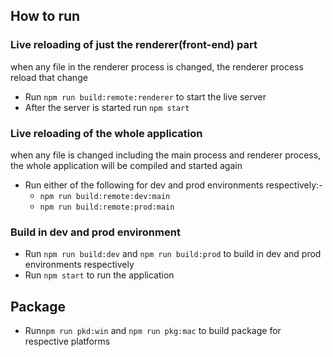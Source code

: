 ## How to run

### Live reloading of just the renderer(front-end) part

when any file in the renderer process is changed, the renderer process reload that change

- Run `npm run build:remote:renderer` to start the live server
- After the server is started run `npm start`

### Live reloading of the whole application

when any file is changed including the main process and renderer process, the whole application will be compiled and started again

- Run either of the following for dev and prod environments respectively:-
  - `npm run build:remote:dev:main`
  - `npm run build:remote:prod:main`

### Build in dev and prod environment

- Run `npm run build:dev` and `npm run build:prod` to build in dev and prod environments respectively
- Run `npm start` to run the application

## Package

- Run`npm run pkd:win` and `npm run pkg:mac` to build package for respective platforms
